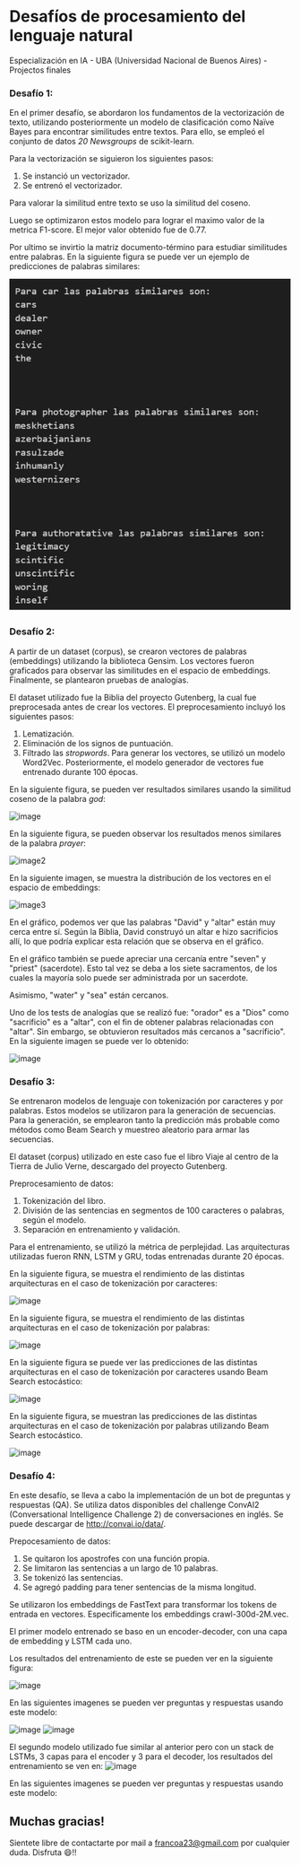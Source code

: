 # Desafíos de procesamiento del lenguaje natural

Especialización en IA - UBA (Universidad Nacional de Buenos Aires) - Projectos finales

### Desafío 1:

En el primer desafío, se abordaron los fundamentos de la vectorización de texto, utilizando posteriormente un modelo de clasificación como Naïve Bayes para encontrar similitudes entre textos. Para ello, se empleó el conjunto de datos _20 Newsgroups_ de scikit-learn.

Para la vectorización se siguieron los siguientes pasos:
1. Se instanció un vectorizador.
2. Se entrenó el vectorizador.

Para valorar la similitud entre texto se uso la similitud del coseno.

Luego se optimizaron estos modelo para lograr el maximo valor de la metrica F1-score. El mejor valor obtenido fue de 0.77.

Por ultimo se invirtio la matriz documento-término para estudiar similitudes entre palabras. En la siguiente figura se puede ver un ejemplo de predicciones de palabras similares:

![Predicciones de palabras](desafio1_similitud_palabras.png)

### Desafío 2:

A partir de un dataset (corpus), se crearon vectores de palabras (embeddings) utilizando la biblioteca Gensim. Los vectores fueron graficados para observar las similitudes en el espacio de embeddings. Finalmente, se plantearon pruebas de analogías.

El dataset utilizado fue la Biblia del proyecto Gutenberg, la cual fue preprocesada antes de crear los vectores. El preprocesamiento incluyó los siguientes pasos:
1. Lematización.
2. Eliminación de los signos de puntuación.
3. Filtrado las _stropwords_.
Para generar los vectores, se utilizó un modelo Word2Vec. Posteriormente, el modelo generador de vectores fue entrenado durante 100 épocas.

En la siguiente figura, se pueden ver resultados similares usando la similitud coseno de la palabra _god_:

![image](https://github.com/user-attachments/assets/1dbfa956-efd8-409d-bd85-27ddeae0a70c)

En la siguiente figura, se pueden observar los resultados menos similares de la palabra _prayer_:

![image2](https://github.com/user-attachments/assets/09d24eab-a47d-448b-9269-7df7e7b2af5d)

En la siguiente imagen, se muestra la distribución de los vectores en el espacio de embeddings:

![image3](https://github.com/user-attachments/assets/d8153e05-3012-4bfa-8026-c942529704c7)

En el gráfico, podemos ver que las palabras "David" y "altar" están muy cerca entre sí. Según la Biblia, David construyó un altar e hizo sacrificios allí, lo que podría explicar esta relación que se observa en el gráfico.

En el gráfico también se puede apreciar una cercanía entre "seven" y "priest" (sacerdote). Esto tal vez se deba a los siete sacramentos, de los cuales la mayoría solo puede ser administrada por un sacerdote.

Asimismo, "water" y "sea" están cercanos.

Uno de los tests de analogías que se realizó fue: "orador" es a "Dios" como "sacrificio" es a "altar", con el fin de obtener palabras relacionadas con "altar". Sin embargo, se obtuvieron resultados más cercanos a "sacrificio". En la siguiente imagen se puede ver lo obtenido:

![image](https://github.com/user-attachments/assets/f00edb48-5c59-4b07-b0bf-a5c62438300e)

### Desafío 3:

Se entrenaron modelos de lenguaje con tokenización por caracteres y por palabras. Estos modelos se utilizaron para la generación de secuencias. Para la generación, se emplearon tanto la predicción más probable como métodos como Beam Search y muestreo aleatorio para armar las secuencias.

El dataset (corpus) utilizado en este caso fue el libro Viaje al centro de la Tierra de Julio Verne, descargado del proyecto Gutenberg.

Preprocesamiento de datos:
1. Tokenización del libro.
2. División de las sentencias en segmentos de 100 caracteres o palabras, según el modelo.
3. Separación en entrenamiento y validación.

Para el entrenamiento, se utilizó la métrica de perplejidad. Las arquitecturas utilizadas fueron RNN, LSTM y GRU, todas entrenadas durante 20 épocas.

En la siguiente figura, se muestra el rendimiento de las distintas arquitecturas en el caso de tokenización por caracteres:

![image](https://github.com/user-attachments/assets/1a90ba5e-6eab-4418-95dc-ba02cc20ba57)

En la siguiente figura, se muestra el rendimiento de las distintas arquitecturas en el caso de tokenización por palabras:

![image](https://github.com/user-attachments/assets/c1c120da-4961-4b7e-9531-48f06f8a3236)

En la siguiente figura se puede ver las predicciones de las distintas arquitecturas en el caso de tokenización por caracteres usando Beam Search estocástico:

![image](https://github.com/user-attachments/assets/dfc5c4dc-2485-4292-a3fa-113424b11e98)


En la siguiente figura, se muestran las predicciones de las distintas arquitecturas en el caso de tokenización por palabras utilizando Beam Search estocástico.

![image](https://github.com/user-attachments/assets/43aefdf7-8628-427c-92ec-a88364aa1bae)

### Desafío 4:

En este desafío, se lleva a cabo la implementación de un bot de preguntas y respuestas (QA). Se utiliza datos disponibles del challenge ConvAI2 (Conversational Intelligence Challenge 2) de conversaciones en inglés. Se puede descargar de http://convai.io/data/.

Prepocesamiento de datos:
1. Se quitaron los apostrofes con una función propia.
2. Se limitaron las sentencias a un largo de 10 palabras.
3. Se tokenizó las sentencias.
4. Se agregó padding para tener sentencias de la misma longitud.

Se utilizaron los embeddings de FastText para transformar los tokens de entrada en vectores. Especificamente los embeddings crawl-300d-2M.vec.

El primer modelo entrenado se baso en un encoder-decoder, con una capa de embedding y LSTM cada uno.

Los resultados del entrenamiento de este se pueden ver en la siguiente figura:

![image](https://github.com/user-attachments/assets/c62995ab-2b26-4212-b32d-fb5efb8bc599)

En las siguientes imagenes se pueden ver preguntas y respuestas usando este modelo:

![image](https://github.com/user-attachments/assets/b617ac31-65f0-4647-961a-b93007d48814)
![image](https://github.com/user-attachments/assets/e0b5962d-ba99-482b-9c5b-39aaa94e231a)

El segundo modelo utilizado fue similar al anterior pero con un stack de LSTMs, 3 capas para el encoder y 3 para el decoder, los resultados del entrenamiento se ven en:
![image](https://github.com/user-attachments/assets/4f65b331-52ea-40e5-aaaf-15c046f4bf15)

En las siguientes imagenes se pueden ver preguntas y respuestas usando este modelo:










## Muchas gracias!
Sientete libre de contactarte por mail a francoa23@gmail.com por cualquier duda.
Disfruta 😄!!
